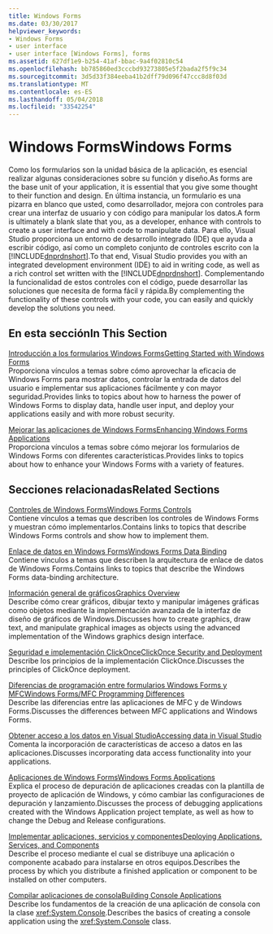```yaml
---
title: Windows Forms
ms.date: 03/30/2017
helpviewer_keywords:
- Windows Forms
- user interface
- user interface [Windows Forms], forms
ms.assetid: 627df1e9-b254-41af-bbac-9a4f02810c54
ms.openlocfilehash: bb785860ed3cccbd93273805e5f2bada2f5f9c34
ms.sourcegitcommit: 3d5d33f384eeba41b2dff79d096f47ccc8d8f03d
ms.translationtype: MT
ms.contentlocale: es-ES
ms.lasthandoff: 05/04/2018
ms.locfileid: "33542254"
---
```

# <a name="windows-forms"></a><span data-ttu-id="40a0a-102">Windows Forms</span><span class="sxs-lookup"><span data-stu-id="40a0a-102">Windows Forms</span></span>
<span data-ttu-id="40a0a-103">Como los formularios son la unidad básica de la aplicación, es esencial realizar algunas consideraciones sobre su función y diseño.</span><span class="sxs-lookup"><span data-stu-id="40a0a-103">As forms are the base unit of your application, it is essential that you give some thought to their function and design.</span></span> <span data-ttu-id="40a0a-104">En última instancia, un formulario es una pizarra en blanco que usted, como desarrollador, mejora con controles para crear una interfaz de usuario y con código para manipular los datos.</span><span class="sxs-lookup"><span data-stu-id="40a0a-104">A form is ultimately a blank slate that you, as a developer, enhance with controls to create a user interface and with code to manipulate data.</span></span> <span data-ttu-id="40a0a-105">Para ello, Visual Studio proporciona un entorno de desarrollo integrado (IDE) que ayuda a escribir código, así como un completo conjunto de controles escrito con la [!INCLUDE[dnprdnshort](../../../includes/dnprdnshort-md.md)].</span><span class="sxs-lookup"><span data-stu-id="40a0a-105">To that end, Visual Studio provides you with an integrated development environment (IDE) to aid in writing code, as well as a rich control set written with the [!INCLUDE[dnprdnshort](../../../includes/dnprdnshort-md.md)].</span></span> <span data-ttu-id="40a0a-106">Complementando la funcionalidad de estos controles con el código, puede desarrollar las soluciones que necesita de forma fácil y rápida.</span><span class="sxs-lookup"><span data-stu-id="40a0a-106">By complementing the functionality of these controls with your code, you can easily and quickly develop the solutions you need.</span></span>  
  
## <a name="in-this-section"></a><span data-ttu-id="40a0a-107">En esta sección</span><span class="sxs-lookup"><span data-stu-id="40a0a-107">In This Section</span></span>  
 [<span data-ttu-id="40a0a-108">Introducción a los formularios Windows Forms</span><span class="sxs-lookup"><span data-stu-id="40a0a-108">Getting Started with Windows Forms</span></span>](../../../docs/framework/winforms/getting-started-with-windows-forms.md)  
 <span data-ttu-id="40a0a-109">Proporciona vínculos a temas sobre cómo aprovechar la eficacia de Windows Forms para mostrar datos, controlar la entrada de datos del usuario e implementar sus aplicaciones fácilmente y con mayor seguridad.</span><span class="sxs-lookup"><span data-stu-id="40a0a-109">Provides links to topics about how to harness the power of Windows Forms to display data, handle user input, and deploy your applications easily and with more robust security.</span></span>  
  
 [<span data-ttu-id="40a0a-110">Mejorar las aplicaciones de Windows Forms</span><span class="sxs-lookup"><span data-stu-id="40a0a-110">Enhancing Windows Forms Applications</span></span>](../../../docs/framework/winforms/advanced/index.md)  
 <span data-ttu-id="40a0a-111">Proporciona vínculos a temas sobre cómo mejorar los formularios de Windows Forms con diferentes características.</span><span class="sxs-lookup"><span data-stu-id="40a0a-111">Provides links to topics about how to enhance your Windows Forms with a variety of features.</span></span>  
  
## <a name="related-sections"></a><span data-ttu-id="40a0a-112">Secciones relacionadas</span><span class="sxs-lookup"><span data-stu-id="40a0a-112">Related Sections</span></span>  
 [<span data-ttu-id="40a0a-113">Controles de Windows Forms</span><span class="sxs-lookup"><span data-stu-id="40a0a-113">Windows Forms Controls</span></span>](../../../docs/framework/winforms/controls/index.md)  
 <span data-ttu-id="40a0a-114">Contiene vínculos a temas que describen los controles de Windows Forms y muestran cómo implementarlos.</span><span class="sxs-lookup"><span data-stu-id="40a0a-114">Contains links to topics that describe Windows Forms controls and show how to implement them.</span></span>  
  
 [<span data-ttu-id="40a0a-115">Enlace de datos en Windows Forms</span><span class="sxs-lookup"><span data-stu-id="40a0a-115">Windows Forms Data Binding</span></span>](../../../docs/framework/winforms/windows-forms-data-binding.md)  
 <span data-ttu-id="40a0a-116">Contiene vínculos a temas que describen la arquitectura de enlace de datos de Windows Forms.</span><span class="sxs-lookup"><span data-stu-id="40a0a-116">Contains links to topics that describe the Windows Forms data-binding architecture.</span></span>  
  
 [<span data-ttu-id="40a0a-117">Información general de gráficos</span><span class="sxs-lookup"><span data-stu-id="40a0a-117">Graphics Overview</span></span>](../../../docs/framework/winforms/advanced/graphics-overview-windows-forms.md)  
 <span data-ttu-id="40a0a-118">Describe cómo crear gráficos, dibujar texto y manipular imágenes gráficas como objetos mediante la implementación avanzada de la interfaz de diseño de gráficos de Windows.</span><span class="sxs-lookup"><span data-stu-id="40a0a-118">Discusses how to create graphics, draw text, and manipulate graphical images as objects using the advanced implementation of the Windows graphics design interface.</span></span>  
  
 [<span data-ttu-id="40a0a-119">Seguridad e implementación ClickOnce</span><span class="sxs-lookup"><span data-stu-id="40a0a-119">ClickOnce Security and Deployment</span></span>](/visualstudio/deployment/clickonce-security-and-deployment)  
 <span data-ttu-id="40a0a-120">Describe los principios de la implementación ClickOnce.</span><span class="sxs-lookup"><span data-stu-id="40a0a-120">Discusses the principles of ClickOnce deployment.</span></span>  
  
 [<span data-ttu-id="40a0a-121">Diferencias de programación entre formularios Windows Forms y MFC</span><span class="sxs-lookup"><span data-stu-id="40a0a-121">Windows Forms/MFC Programming Differences</span></span>](/cpp/dotnet/windows-forms-mfc-programming-differences)  
 <span data-ttu-id="40a0a-122">Describe las diferencias entre las aplicaciones de MFC y de Windows Forms.</span><span class="sxs-lookup"><span data-stu-id="40a0a-122">Discusses the differences between MFC applications and Windows Forms.</span></span>  
  
 [<span data-ttu-id="40a0a-123">Obtener acceso a los datos en Visual Studio</span><span class="sxs-lookup"><span data-stu-id="40a0a-123">Accessing data in Visual Studio</span></span>](/visualstudio/data-tools/accessing-data-in-visual-studio)  
 <span data-ttu-id="40a0a-124">Comenta la incorporación de características de acceso a datos en las aplicaciones.</span><span class="sxs-lookup"><span data-stu-id="40a0a-124">Discusses incorporating data access functionality into your applications.</span></span>  
  
 [<span data-ttu-id="40a0a-125">Aplicaciones de Windows Forms</span><span class="sxs-lookup"><span data-stu-id="40a0a-125">Windows Forms Applications</span></span>](/visualstudio/debugger/debugging-preparation-windows-forms-applications)  
 <span data-ttu-id="40a0a-126">Explica el proceso de depuración de aplicaciones creadas con la plantilla de proyecto de aplicación de Windows, y cómo cambiar las configuraciones de depuración y lanzamiento.</span><span class="sxs-lookup"><span data-stu-id="40a0a-126">Discusses the process of debugging applications created with the Windows Application project template, as well as how to change the Debug and Release configurations.</span></span>  
  
 [<span data-ttu-id="40a0a-127">Implementar aplicaciones, servicios y componentes</span><span class="sxs-lookup"><span data-stu-id="40a0a-127">Deploying Applications, Services, and Components</span></span>](https://msdn.microsoft.com/library/wtzawcsz)  
 <span data-ttu-id="40a0a-128">Describe el proceso mediante el cual se distribuye una aplicación o componente acabado para instalarse en otros equipos.</span><span class="sxs-lookup"><span data-stu-id="40a0a-128">Describes the process by which you distribute a finished application or component to be installed on other computers.</span></span>  
  
 [<span data-ttu-id="40a0a-129">Compilar aplicaciones de consola</span><span class="sxs-lookup"><span data-stu-id="40a0a-129">Building Console Applications</span></span>](../../../docs/standard/building-console-apps.md)  
 <span data-ttu-id="40a0a-130">Describe los fundamentos de la creación de una aplicación de consola con la clase <xref:System.Console>.</span><span class="sxs-lookup"><span data-stu-id="40a0a-130">Describes the basics of creating a console application using the <xref:System.Console> class.</span></span>
